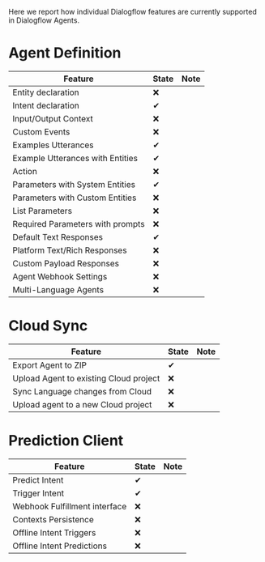 Here we report how individual Dialogflow features are currently supported in
Dialogflow Agents.

# Agent Definition

| Feature                          | State  | Note |
|----------------------------------|--------|------|
| Entity declaration               | ❌     |      |
| Intent declaration               | ✔      |      |
| Input/Output Context             | ❌     |      |
| Custom Events                    | ❌     |      |
| Examples Utterances              | ✔      |      |
| Example Utterances with Entities | ✔      |      |
| Action                           | ❌     |      |
| Parameters with System Entities  | ✔      |      |
| Parameters with Custom Entities  | ❌     |      |
| List Parameters                  | ❌     |      |
| Required Parameters with prompts | ❌     |      |
| Default Text Responses           | ✔      |      |
| Platform Text/Rich Responses     | ❌     |      |
| Custom Payload Responses         | ❌     |      |
| Agent Webhook Settings           | ❌     |      |
| Multi-Language Agents            | ❌     |      |

# Cloud Sync

| Feature                                | State  | Note |
|----------------------------------------|--------|------|
| Export Agent to ZIP                    | ✔      |      |
| Upload Agent to existing Cloud project | ❌     |      |
| Sync Language changes from Cloud       | ❌     |      |
| Upload agent to a new Cloud project    | ❌     |      |

# Prediction Client

| Feature                       | State  | Note |
|-------------------------------|--------|------|
| Predict Intent                | ✔      |      |
| Trigger Intent                | ✔      |      |
| Webhook Fulfillment interface | ❌     |      |
| Contexts Persistence          | ❌     |      |
| Offline Intent Triggers       | ❌     |      |
| Offline Intent Predictions    | ❌     |      |

